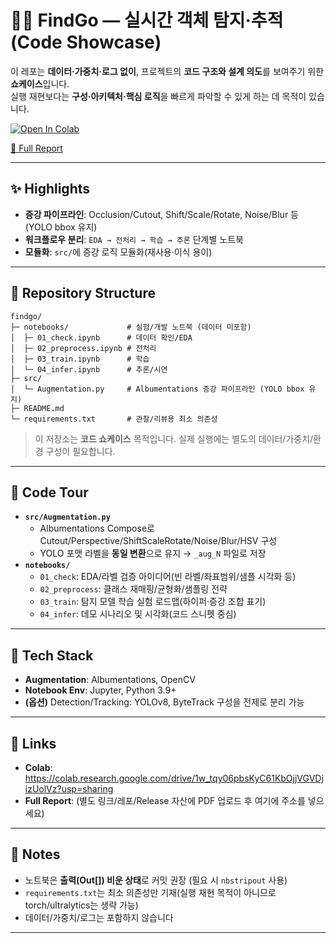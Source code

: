 # 🕵️‍♂️ FindGo — 실시간 객체 탐지·추적 (Code Showcase)

이 레포는 **데이터·가중치·로그 없이**, 프로젝트의 **코드 구조와 설계 의도**를 보여주기 위한 **쇼케이스**입니다.  
실행 재현보다는 **구성·아키텍처·핵심 로직**을 빠르게 파악할 수 있게 하는 데 목적이 있습니다.

[![Open In Colab](https://colab.research.google.com/assets/colab-badge.svg)](https://colab.research.google.com/drive/1w_tqy06pbsKyC61KbOjjVGVDjizUolVz?usp=sharing)
<!-- 문서/보고서는 별도 레포나 링크로 관리하세요. 필요 시 아래 링크를 채워 넣으세요. -->
[📄 Full Report](#-문서-링크-추가예정)

---

## ✨ Highlights
- **증강 파이프라인**: Occlusion/Cutout, Shift/Scale/Rotate, Noise/Blur 등 (YOLO bbox 유지)
- **워크플로우 분리**: `EDA → 전처리 → 학습 → 추론` 단계별 노트북
- **모듈화**: `src/`에 증강 로직 모듈화(재사용·이식 용이)

---

## 📂 Repository Structure

```
findgo/
├─ notebooks/             # 실험/개발 노트북 (데이터 미포함)
│  ├─ 01_check.ipynb      # 데이터 확인/EDA
│  ├─ 02_preprocess.ipynb # 전처리
│  ├─ 03_train.ipynb      # 학습
│  └─ 04_infer.ipynb      # 추론/시연
├─ src/
│  └─ Augmentation.py     # Albumentations 증강 파이프라인 (YOLO bbox 유지)
├─ README.md
└─ requirements.txt       # 관찰/리뷰용 최소 의존성
```

> 이 저장소는 **코드 쇼케이스** 목적입니다. 실제 실행에는 별도의 데이터/가중치/환경 구성이 필요합니다.

---

## 🔎 Code Tour

- **`src/Augmentation.py`**
  - Albumentations Compose로 Cutout/Perspective/ShiftScaleRotate/Noise/Blur/HSV 구성
  - YOLO 포맷 라벨을 **동일 변환**으로 유지 → `_aug_N` 파일로 저장
- **`notebooks/`**
  - `01_check`: EDA/라벨 검증 아이디어(빈 라벨/좌표범위/샘플 시각화 등)
  - `02_preprocess`: 클래스 재매핑/균형화/샘플링 전략
  - `03_train`: 탐지 모델 학습 실험 로드맵(하이퍼·증강 조합 표기)
  - `04_infer`: 데모 시나리오 및 시각화(코드 스니펫 중심)

---

## 🧠 Tech Stack
- **Augmentation**: Albumentations, OpenCV
- **Notebook Env**: Jupyter, Python 3.9+
- **(옵션)** Detection/Tracking: YOLOv8, ByteTrack 구성을 전제로 분리 가능

---

## 🔗 Links
- **Colab**: https://colab.research.google.com/drive/1w_tqy06pbsKyC61KbOjjVGVDjizUolVz?usp=sharing
- **Full Report**: (별도 링크/레포/Release 자산에 PDF 업로드 후 여기에 주소를 넣으세요)

---

## 📌 Notes
- 노트북은 **출력(Out[]) 비운 상태**로 커밋 권장 (필요 시 `nbstripout` 사용)
- `requirements.txt`는 최소 의존성만 기재(실행 재현 목적이 아니므로 torch/ultralytics는 생략 가능)
- 데이터/가중치/로그는 포함하지 않습니다

---
